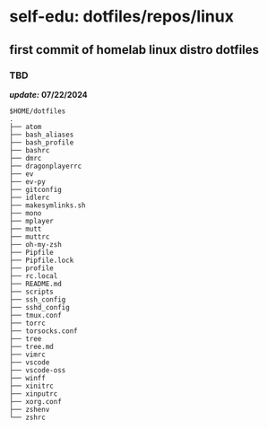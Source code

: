# self-edu: dotfiles/repos/linux

## first commit of homelab linux distro dotfiles

### TBD

***update:*** **07/22/2024**
```
$HOME/dotfiles
.
├── atom
├── bash_aliases
├── bash_profile
├── bashrc
├── dmrc
├── dragonplayerrc
├── ev
├── ev-py
├── gitconfig
├── idlerc
├── makesymlinks.sh
├── mono
├── mplayer
├── mutt
├── muttrc
├── oh-my-zsh
├── Pipfile
├── Pipfile.lock
├── profile
├── rc.local
├── README.md
├── scripts
├── ssh_config
├── sshd_config
├── tmux.conf
├── torrc
├── torsocks.conf
├── tree
├── tree.md
├── vimrc
├── vscode
├── vscode-oss
├── winff
├── xinitrc
├── xinputrc
├── xorg.conf
├── zshenv
└── zshrc
```

